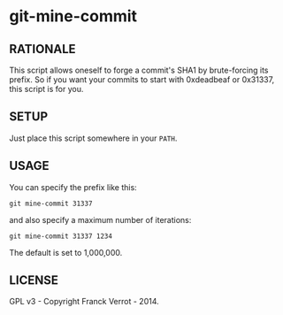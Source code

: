 # git-mine-commit

## RATIONALE

This script allows oneself to forge a commit's SHA1 by brute-forcing its prefix. So if you want your commits to start with 0xdeadbeaf or 0x31337, this script is for you.

## SETUP

Just place this script somewhere in your `PATH`.

## USAGE

You can specify the prefix like this:

    git mine-commit 31337

and also specify a maximum number of iterations:

    git mine-commit 31337 1234

The default is set to 1,000,000.

## LICENSE

GPL v3 - Copyright Franck Verrot - 2014.
